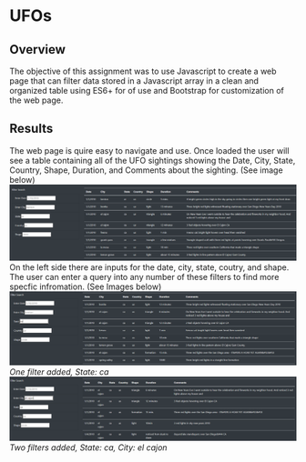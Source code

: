 # UFOs

## Overview
The objective of this assignment was to use Javascript to create a web page that can filter data stored in a Javascript array in a clean and organized table using ES6+ for of use and Bootstrap for customization of the web page.

## Results
The web page is quire easy to navigate and use. Once loaded the user will see a table containing all of the UFO sightings showing the Date, City, State, Country, Shape, Duration, and Comments about the sighting. (See image below) </br>
![This is an image](https://github.com/smwhng/UFOs/blob/main/Images/no_filter_cap.PNG) </br>
On the left side there are inputs for the date, city, state, coutry, and shape. The user can enter a query into any number of these filters to find more specfic infromation. (See Images below) </br>
![This is an image](https://github.com/smwhng/UFOs/blob/main/Images/one_filter_cap.PNG) </br>
*One filter added, State: ca* </br>
![This is an image](https://github.com/smwhng/UFOs/blob/main/Images/two_filter_cap.PNG) </br>
*Two filters added, State: ca, City: el cajon* </br>
